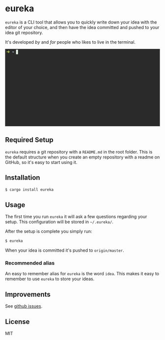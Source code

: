 # eureka
`eureka` is a CLI tool that allows you to quickly write down your idea with the editor of your
choice, and then have the idea committed and pushed to your idea git repository.

It's developed _by_ and _for_ people who likes to live in the terminal.

![demo](assets/demo.gif)

## Required Setup
`eureka` requires a git repository with a `README.md` in the root folder. This is the default
structure when you create an empty repository with a readme on GitHub, so it's easy to start using
it.

## Installation
```bash
$ cargo install eureka
```

## Usage
The first time you run `eureka` it will ask a few questions regarding your setup. This configuration
will be stored in `~/.eureka/`.

After the setup is complete you simply run:

```bash
$ eureka
```

When your idea is committed it's pushed to `origin/master`.

### Recommended alias
An easy to remember alias for `eureka` is the word `idea`. This makes it easy to remember to use
`eureka` to store your ideas. 

## Improvements
See [github issues](https://github.com/simeg/eureka/issues).

## License
MIT
